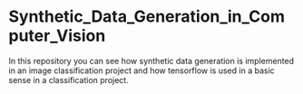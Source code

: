 # Synthetic_Data_Generation_in_Computer_Vision
In this repository you can see how synthetic data generation is implemented in an image classification project and how tensorflow is used in a basic sense in a classification project.
